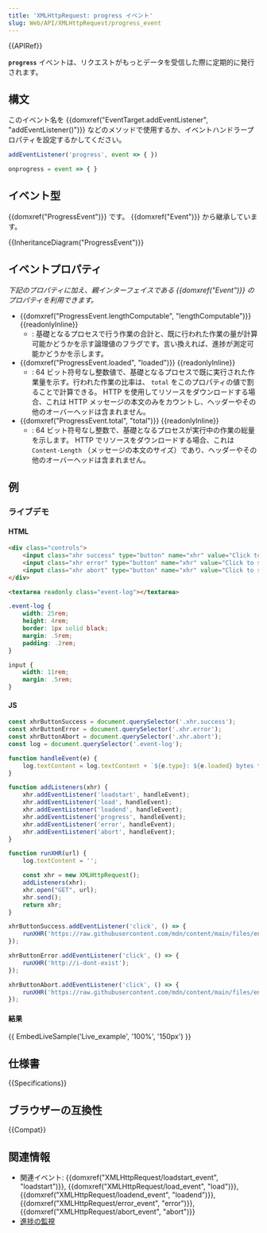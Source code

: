 ```yaml
---
title: 'XMLHttpRequest: progress イベント'
slug: Web/API/XMLHttpRequest/progress_event
---
```

{{APIRef}}

**`progress`** イベントは、リクエストがもっとデータを受信した際に定期的に発行されます。

## 構文

このイベント名を {{domxref("EventTarget.addEventListener", "addEventListener()")}} などのメソッドで使用するか、イベントハンドラープロパティを設定するかしてください。

```js
addEventListener('progress', event => { })

onprogress = event => { }
```

## イベント型

{{domxref("ProgressEvent")}} です。 {{domxref("Event")}} から継承しています。

{{InheritanceDiagram("ProgressEvent")}}

## イベントプロパティ

_下記のプロパティに加え、親インターフェイスである {{domxref("Event")}} のプロパティを利用できます。_

- {{domxref("ProgressEvent.lengthComputable", "lengthComputable")}} {{readonlyInline}}
  - : 基礎となるプロセスで行う作業の合計と、既に行われた作業の量が計算可能かどうかを示す論理値のフラグです。言い換えれば、進捗が測定可能かどうかを示します。
- {{domxref("ProgressEvent.loaded", "loaded")}} {{readonlyInline}}
  - : 64 ビット符号なし整数値で、基礎となるプロセスで既に実行された作業量を示す。行われた作業の比率は、 `total` をこのプロパティの値で割ることで計算できる。 HTTP を使用してリソースをダウンロードする場合、これは HTTP メッセージの本文のみをカウントし、ヘッダーやその他のオーバーヘッドは含まれません。
- {{domxref("ProgressEvent.total", "total")}} {{readonlyInline}}
  - : 64 ビット符号なし整数で、基礎となるプロセスが実行中の作業の総量を示します。 HTTP でリソースをダウンロードする場合、これは `Content-Length` （メッセージの本文のサイズ）であり、ヘッダーやその他のオーバーヘッドは含まれません。

## 例

### ライブデモ

#### HTML

```html
<div class="controls">
    <input class="xhr success" type="button" name="xhr" value="Click to start XHR (success)" />
    <input class="xhr error" type="button" name="xhr" value="Click to start XHR (error)" />
    <input class="xhr abort" type="button" name="xhr" value="Click to start XHR (abort)" />
</div>

<textarea readonly class="event-log"></textarea>
```

```css hidden
.event-log {
    width: 25rem;
    height: 4rem;
    border: 1px solid black;
    margin: .5rem;
    padding: .2rem;
}

input {
    width: 11rem;
    margin: .5rem;
}
```

#### JS

```js
const xhrButtonSuccess = document.querySelector('.xhr.success');
const xhrButtonError = document.querySelector('.xhr.error');
const xhrButtonAbort = document.querySelector('.xhr.abort');
const log = document.querySelector('.event-log');

function handleEvent(e) {
    log.textContent = log.textContent + `${e.type}: ${e.loaded} bytes transferred\n`;
}

function addListeners(xhr) {
    xhr.addEventListener('loadstart', handleEvent);
    xhr.addEventListener('load', handleEvent);
    xhr.addEventListener('loadend', handleEvent);
    xhr.addEventListener('progress', handleEvent);
    xhr.addEventListener('error', handleEvent);
    xhr.addEventListener('abort', handleEvent);
}

function runXHR(url) {
    log.textContent = '';

    const xhr = new XMLHttpRequest();
    addListeners(xhr);
    xhr.open("GET", url);
    xhr.send();
    return xhr;
}

xhrButtonSuccess.addEventListener('click', () => {
    runXHR('https://raw.githubusercontent.com/mdn/content/main/files/en-us/_wikihistory.json');
});

xhrButtonError.addEventListener('click', () => {
    runXHR('http://i-dont-exist');
});

xhrButtonAbort.addEventListener('click', () => {
    runXHR('https://raw.githubusercontent.com/mdn/content/main/files/en-us/_wikihistory.json').abort();
});
```

#### 結果

{{ EmbedLiveSample('Live_example', '100%', '150px') }}

## 仕様書

{{Specifications}}

## ブラウザーの互換性

{{Compat}}

## 関連情報

- 関連イベント: {{domxref("XMLHttpRequest/loadstart_event", "loadstart")}}, {{domxref("XMLHttpRequest/load_event", "load")}}, {{domxref("XMLHttpRequest/loadend_event", "loadend")}}, {{domxref("XMLHttpRequest/error_event", "error")}}, {{domxref("XMLHttpRequest/abort_event", "abort")}}
- [進捗の監視](/ja/docs/Web/API/XMLHttpRequest/Using_XMLHttpRequest#monitoring_progress)
